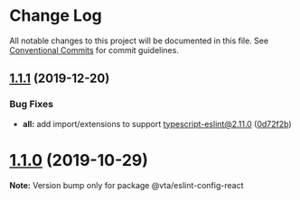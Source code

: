 # Change Log

All notable changes to this project will be documented in this file.
See [Conventional Commits](https://conventionalcommits.org) for commit guidelines.

## [1.1.1](https://github.com/vta-js/eslint-config/compare/v1.1.0...v1.1.1) (2019-12-20)

### Bug Fixes

- **all:** add import/extensions to support typescript-eslint@2.11.0 ([0d72f2b](https://github.com/vta-js/eslint-config/commit/0d72f2b))

# [1.1.0](https://github.com/vta-js/eslint-config/compare/v1.0.3...v1.1.0) (2019-10-29)

**Note:** Version bump only for package @vta/eslint-config-react
